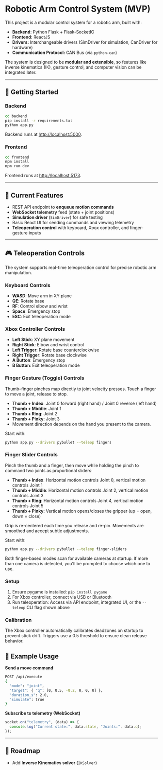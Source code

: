 # Robotic Arm Control System (MVP)

This project is a modular control system for a robotic arm, built with:

- **Backend:** Python Flask + Flask-SocketIO
- **Frontend:** ReactJS
- **Drivers:** Interchangeable drivers (SimDriver for simulation, CanDriver for hardware)
- **Communication Protocol:** CAN Bus (via `python-can`)

The system is designed to be **modular and extensible**, so features like inverse kinematics (IK), gesture control, and computer vision can be integrated later.

---

## 🚀 Getting Started

### Backend
```bash
cd backend
pip install -r requirements.txt
python app.py
````

Backend runs at [http://localhost:5000](http://localhost:5000).

### Frontend

```bash
cd frontend
npm install
npm run dev
```

Frontend runs at [http://localhost:5173](http://localhost:5173).

---

## 🧩 Current Features

* REST API endpoint to **enqueue motion commands**
* **WebSocket telemetry** feed (state + joint positions)
* **Simulation driver** (`SimDriver`) for safe testing
* Basic React UI for sending commands and viewing telemetry
* **Teleoperation control** with keyboard, Xbox controller, and finger-gesture inputs

---

## 🎮 Teleoperation Controls

The system supports real-time teleoperation control for precise robotic arm manipulation.

### Keyboard Controls
- **WASD**: Move arm in XY plane
- **QE**: Rotate base
- **RF**: Control elbow and wrist
- **Space**: Emergency stop
- **ESC**: Exit teleoperation mode

### Xbox Controller Controls
- **Left Stick**: XY plane movement
- **Right Stick**: Elbow and wrist control
- **Left Trigger**: Rotate base counterclockwise
- **Right Trigger**: Rotate base clockwise
- **A Button**: Emergency stop
- **B Button**: Exit teleoperation mode

### Finger Gesture (Toggle) Controls
Thumb–finger pinches map directly to joint velocity presses. Touch a finger to move a joint, release to stop.

- **Thumb + Index**: Joint 0 forward (right hand) / Joint 0 reverse (left hand)
- **Thumb + Middle**: Joint 1
- **Thumb + Ring**: Joint 2
- **Thumb + Pinky**: Joint 3
- Movement direction depends on the hand you present to the camera.

Start with:

```bash
python app.py --drivers pybullet --teleop fingers
```

### Finger Slider Controls
Pinch the thumb and a finger, then move while holding the pinch to command two joints as proportional sliders:

- **Thumb + Index**: Horizontal motion controls Joint 0, vertical motion controls Joint 1
- **Thumb + Middle**: Horizontal motion controls Joint 2, vertical motion controls Joint 3
- **Thumb + Ring**: Horizontal motion controls Joint 4, vertical motion controls Joint 5
- **Thumb + Pinky**: Vertical motion opens/closes the gripper (up = open, down = close)

Grip is re-centered each time you release and re-pin. Movements are smoothed and accept subtle adjustments.

Start with:

```bash
python app.py --drivers pybullet --teleop finger-sliders
```

Both finger-based modes scan for available cameras at startup. If more than one camera is detected, you'll be prompted to choose which one to use.

### Setup
1. Ensure pygame is installed: `pip install pygame`
2. For Xbox controller, connect via USB or Bluetooth
3. Run teleoperation: Access via API endpoint, integrated UI, or the `--teleop` CLI flag shown above

### Calibration
The Xbox controller automatically calibrates deadzones on startup to prevent stick drift. Triggers use a 0.5 threshold to ensure clean release behavior.

## 📡 Example Usage

**Send a move command**

```bash
POST /api/execute
{
  "mode": "joint",
  "target": { "q": [0, 0.5, -0.2, 0, 0, 0] },
  "duration_s": 2.0,
  "simulate": true
}
```

**Subscribe to telemetry (WebSocket)**

```js
socket.on("telemetry", (data) => {
  console.log("Current state:", data.state, "Joints:", data.q);
});
```

---

## 🔮 Roadmap

* Add **Inverse Kinematics solver** (`IKSolver`)
